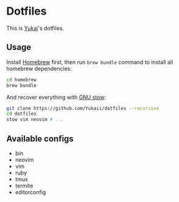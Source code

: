 # Dotfiles

This is [Yukai](https://github.com/Yukaii)'s dotfiles.

## Usage

Install [Homebrew](https://brew.sh/) first, then run `brew bundle` command to install all homebrew dependencies:

```bash
cd homebrew
brew bundle
```

And recover everything with [GNU stow](https://www.gnu.org/software/stow/):

```bash
git clone https://github.com/Yukaii/dotfiles --recursive
cd dotfiles
stow vim neovim # ...
```

## Available configs

* bin
* neovim
* vim
* ruby
* tmux
* termite
* editorconfig
